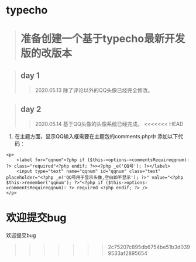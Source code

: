 # typecho

># 准备创建一个基于typecho最新开发版的改版本

> ## day 1
>>2020.05.13
除了评论以外的QQ头像已经完全修改。

>## day 2
>>2020.05.14
基于QQ头像的头像系统已经完成。
<<<<<<< HEAD

1. 在主题方面，显示QQ输入框需要在主题包的comments.php中
添加以下代码：
~~~
<p>
    <label for="qqnum"<?php if ($this->options->commentsRequireqqnum): ?> class="required"<?php endif; ?>><?php _e('QQ号'); ?></label>
    <input type="text" name="qqnum" id="qqnum" class="text" placeholder="<?php _e('QQ号用于显示头像,空白即不显示'); ?>" value="<?php $this->remember('qqnum'); ?>"<?php if ($this->options->commentsRequireqqnum): ?> required <?php endif; ?> />
</p>
~~~


欢迎提交bug
=======
欢迎提交bug
>>>>>>> 2c75207c895db6754be51b3d0399533af2895654
